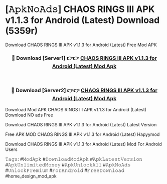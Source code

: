 # [𝙰𝚙𝚔𝙽𝚘𝙰𝚍𝚜] CHAOS RINGS III APK v1.1.3 for Android (Latest) Download (5359r)
Download CHAOS RINGS III APK v1.1.3 for Android (Latest) Free Mod APK

<div align="center">
<h3>🔴 Download [Server1] 👉👉 <a href="https://apkcomod.com?title=CHAOS_RINGS_III_APK_v1.1.3_for_Android_(Latest)">CHAOS RINGS III APK v1.1.3 for Android (Latest) Mod Apk</a></h3><br>

<h3>🔴 Download [Server2] 👉👉 <a href="https://apkcomod.com?title=CHAOS_RINGS_III_APK_v1.1.3_for_Android_(Latest)">CHAOS RINGS III APK v1.1.3 for Android (Latest) Mod Apk</a></h3>
</div>


 Download Mod APK CHAOS RINGS III APK v1.1.3 for Android (Latest) Download NO ads Free

Download CHAOS RINGS III APK v1.1.3 for Android (Latest) Latest Version

Free APK MOD CHAOS RINGS III APK v1.1.3 for Android (Latest) Hapyymod

Download CHAOS RINGS III APK v1.1.3 for Android (Latest) Mod For Android Users

𝚃𝚊𝚐𝚜: #𝙼𝚘𝚍𝙰𝚙𝚔 #𝙳𝚘𝚠𝚗𝚕𝚘𝚊𝚍𝙼𝚘𝚍𝙰𝚙𝚔 #𝙰𝚙𝚔𝙻𝚊𝚝𝚎𝚜𝚝𝚅𝚎𝚛𝚜𝚒𝚘𝚗 #𝙰𝚙𝚔𝚄𝚗𝚕𝚒𝚖𝚒𝚝𝚎𝚍𝙼𝚘𝚗𝚎𝚢 #𝙰𝚙𝚔𝚄𝚗𝚕𝚘𝚌𝚔𝙰𝚕𝚕 #𝙰𝚙𝚔𝙽𝚘𝙰𝚍𝚜 #𝚄𝚗𝚕𝚘𝚌𝚔𝙿𝚛𝚎𝚖𝚒𝚞𝚖 #𝙵𝚘𝚛𝙰𝚗𝚍𝚛𝚘𝚒𝚍 #𝙵𝚛𝚎𝚎𝙳𝚘𝚠𝚗𝚕𝚘𝚊𝚍 #home_design_mod_apk
